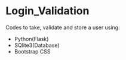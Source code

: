 # Login_Validation
Codes to take, validate and store a user using:
- Python(Flask)
- SQlite3(Database)
- Bootstrap CSS
